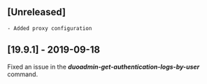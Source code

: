 ## [Unreleased]
    - Added proxy configuration

## [19.9.1] - 2019-09-18
Fixed an issue in the ***duoadmin-get-authentication-logs-by-user*** command.
